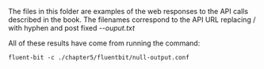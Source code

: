 The files in this folder are examples of the web responses to the API calls described in the book. The filenames correspond to the API URL replacing / with hyphen and post fixed *--ouput.txt*

All of these results have come from running the command:

 `fluent-bit -c ./chapter5/fluentbit/null-output.conf`